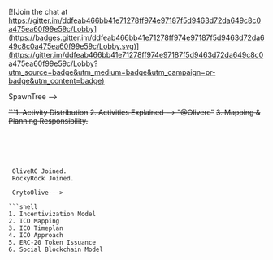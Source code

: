 [![Join the chat at https://gitter.im/ddfeab466bb41e71278ff974e97187f5d9463d72da649c8c0a475ea60f99e59c/Lobby](https://badges.gitter.im/ddfeab466bb41e71278ff974e97187f5d9463d72da649c8c0a475ea60f99e59c/Lobby.svg)](https://gitter.im/ddfeab466bb41e71278ff974e97187f5d9463d72da649c8c0a475ea60f99e59c/Lobby?utm_source=badge&utm_medium=badge&utm_campaign=pr-badge&utm_content=badge)

SpawnTree -->

~~```1. Activity Distribution~~
~~2. Activities Explained --> "@Oliverc"~~
~~3. Mapping & Planning Responsibility.~~
```





 OliveRC Joined.
 RockyRock Joined.
 
 CrytoOlive--->
 
```shell
1. Incentivization Model
2. ICO Mapping
3. ICO Timeplan
4. ICO Approach
5. ERC-20 Token Issuance
6. Social Blockchain Model
```



